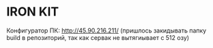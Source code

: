 # IRON KIT
Конфигуратор ПК: http://45.90.216.211/
(пришлось закидывать папку build в репозиторий, так как сервак не вытягиывает с 512 озу)
